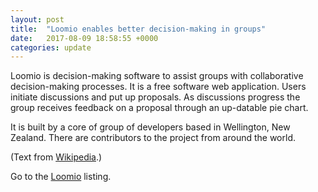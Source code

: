 ```yaml
---
layout: post
title:  "Loomio enables better decision-making in groups"
date:   2017-08-09 18:58:55 +0000
categories: update
---
```


Loomio is decision-making software to assist groups with collaborative decision-making processes.
It is a free software web application. Users initiate discussions and put up proposals. As
discussions progress the group receives feedback on a proposal through an up-datable pie chart.

It is built by a core of group of developers based in Wellington, New Zealand.
There are contributors to the project from around the world.

(Text from <a href="https://en.wikipedia.org/wiki/Loomio">Wikipedia</a>.)

Go to the <a href="/products/#Loomio">Loomio</a> listing.

